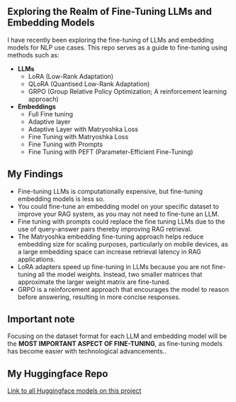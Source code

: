## **Exploring the Realm of Fine-Tuning LLMs and Embedding Models**
I have recently been exploring the fine-tuning of LLMs and embedding models for NLP use cases. This repo serves as a guide to fine-tuning using methods such as:
- **LLMs**
    - LoRA (Low-Rank Adaptation)
    - QLoRA (Quantised Low-Rank Adaptation)
    - GRPO (Group Relative Policy Optimization; A reinforcement learning approach)
- **Embeddings**
    - Full Fine tuning
    - Adaptive layer
    - Adaptive Layer with Matryoshka Loss
    - Fine Tuning with Matryoshka Loss
    - Fine Tuning with Prompts
    - Fine Tuning with PEFT (Parameter-Efficient Fine-Tuning)

## **My Findings**
- Fine-tuning LLMs is computationally expensive, but fine-tuning embedding models is less so.
- You could fine-tune an embedding model on your specific dataset to improve your RAG system, as you may not need to fine-tune an LLM.
- Fine tuning with prompts could replace the fine tuning LLMs due to the use of query-answer pairs thereby improving RAG retrieval.
- The Matryoshka embedding fine-tuning approach helps reduce embedding size for scaling purposes, particularly on mobile devices, as a large embedding space can increase retrieval latency in RAG applications.
- LoRA adapters speed up fine-tuning in LLMs because you are not fine-tuning all the model weights. Instead, two smaller matrices that approximate the larger weight matrix are fine-tuned.
- GRPO is a reinforcement approach that encourages the model to reason before answering, resulting in more concise responses. 

## Important note
Focusing on the dataset format for each LLM and embedding model will be the **MOST IMPORTANT ASPECT OF FINE-TUNING**, as fine-tuning models has become easier with technological advancements..

## **My Huggingface Repo**
[Link to all Huggingface models on this project](https://huggingface.co/DannyAI/models)